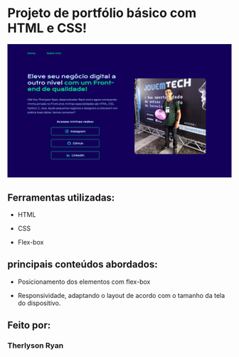 
# Projeto de portfólio básico com HTML e CSS!

<img src="imagens/Captura de tela 2024-02-13 114740.png">

## Ferramentas utilizadas:

* HTML

* CSS

* Flex-box

## principais conteúdos abordados:

* Posicionamento dos elementos com flex-box

* Responsividade, adaptando o layout de acordo com o tamanho da tela do dispositivo.

## Feito por:

### Therlyson Ryan
